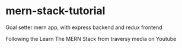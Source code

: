 # mern-stack-tutorial

Goal setter mern app, with express backend and redux frontend

Following the Learn The MERN Stack from traversy media on Youtube
